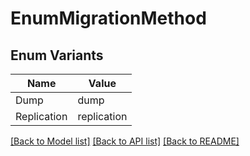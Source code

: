 # EnumMigrationMethod

## Enum Variants

| Name | Value |
|---- | -----|
| Dump | dump |
| Replication | replication |


[[Back to Model list]](../README.md#documentation-for-models) [[Back to API list]](../README.md#documentation-for-api-endpoints) [[Back to README]](../README.md)


